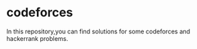 # codeforces
In this repository,you can find solutions for some codeforces and hackerrank problems.
